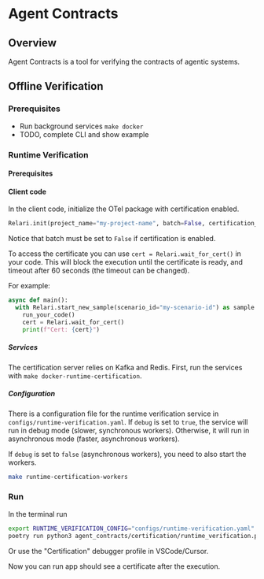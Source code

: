 # Agent Contracts

## Overview

Agent Contracts is a tool for verifying the contracts of agentic systems.

## Offline Verification

### Prerequisites

- Run background services `make docker`
- TODO, complete CLI and show example

### Runtime Verification

#### Prerequisites

#### Client code

In the client code, initialize the OTel package with certification enabled.

```python
Relari.init(project_name="my-project-name", batch=False, certification_enabled=True)
```

Notice that batch must be set to `False` if certification is enabled.

To access the certificate you can use `cert = Relari.wait_for_cert()` in your code. This will block the execution until the certificate is ready, and timeout after 60 seconds (the timeout can be changed).

For example:

```python
async def main():
  with Relari.start_new_sample(scenario_id="my-scenario-id") as sample:
    run_your_code()
    cert = Relari.wait_for_cert()
    print(f"Cert: {cert}")
```

##### Services

The certification server relies on Kafka and Redis. First, run the services with `make docker-runtime-certification`.

##### Configuration

There is a configuration file for the runtime verification service in `configs/runtime-verification.yaml`.
If `debug` is set to `true`, the service will run in debug mode (slower, synchronous workers). Otherwise, it will run in asynchronous mode (faster, asynchronous workers).

If `debug` is set to `false` (asynchronous workers), you need to also start the workers.

```bash
make runtime-certification-workers
```

### Run

In the terminal run

```bash
export RUNTIME_VERIFICATION_CONFIG="configs/runtime-verification.yaml" && \
poetry run python3 agent_contracts/certification/runtime_verification.py 
```

Or use the "Certification" debugger profile in VSCode/Cursor.

Now you can run app should see a certificate after the execution.
